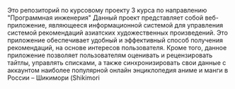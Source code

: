 Это репозиторий по курсовому проекту 3 курса по направлению "Программная инженерия"
Данный проект представляет собой веб-приложение, являющееся информационной системой для управления системой рекомендаций азиатских художественных произведений. Это приложение обеспечивает удобный и эффективный способ получения рекомендаций, на основе интересов пользователя. Кроме того, данное приложение позволяет пользователям оценивать и рецензировать тайтлы, управлять списками, а также синхронизировать свои данные с аккаунтом наиболее популярной онлайн энциклопедия аниме и манги в России – Шикимори (Shikimori
